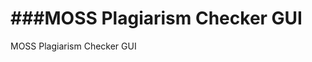 ###MOSS Plagiarism Checker GUI
========================================
MOSS Plagiarism Checker GUI
